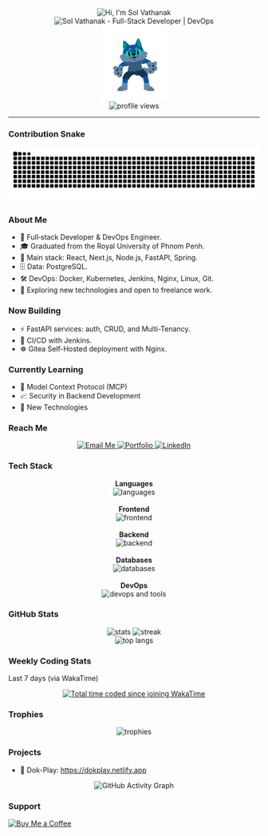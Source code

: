 <div align="center">
  <img src="https://readme-typing-svg.demolab.com?font=Fira+Code&size=26&pause=900&color=00F7C4&center=true&vCenter=true&width=600&lines=Hi%20there%20%F0%9F%91%8B%20I%27m%20Sol%20Vathanak;Full-Stack%20Developer%20%26%20DevOps%20Enthusiast;Welcome%20to%20my%20GitHub%20profile!" alt="Hi, I'm Sol Vathanak" />
  <br/>
  <!-- Fallback static title badge in case typing SVG fails -->
  <img src="https://img.shields.io/badge/Sol%20Vathanak-Full--Stack%20Developer%20%7C%20DevOps-00D09C?style=for-the-badge&labelColor=0B0E14&logo=github&logoColor=white" alt="Sol Vathanak - Full-Stack Developer | DevOps" />
  <br/>
  <img src="https://github.com/VathanakSol/VathanakSol/blob/main/Animation.gif?raw=true" alt="Coding Animation"/>
  <br/>
  <img src="https://komarev.com/ghpvc/?username=VathanakSol&label=Profile%20Views&color=00d09c&style=flat" alt="profile views"/>
</div>

---

### Contribution Snake
<p align="center">
  <picture>
    <source media="(prefers-color-scheme: dark)" srcset="https://raw.githubusercontent.com/VathanakSol/VathanakSol/output/github-contribution-grid-snake-dark.svg" />
    <img alt="contribution snake" src="https://raw.githubusercontent.com/VathanakSol/VathanakSol/output/github-contribution-grid-snake.svg" />
  </picture>
</p>

### About Me
- 🔧 Full‑stack Developer & DevOps Engineer.
- 🎓 Graduated from the Royal University of Phnom Penh.
- 🧰 Main stack: React, Next.js, Node.js, FastAPI, Spring.
- 🗄️ Data: PostgreSQL.
- 🛠️ DevOps: Docker, Kubernetes, Jenkins, Nginx, Linux, Git.
- 🚀 Exploring new technologies and open to freelance work.

### Now Building
- ⚡ FastAPI services: auth, CRUD, and Multi-Tenancy.
- 🧪 CI/CD with Jenkins.
- ☸️ Gitea Self-Hosted deployment with Nginx.

### Currently Learning
- 🧵 Model Context Protocol (MCP)
- 📈 Security in Backend Development
- 🚦 New Technologies

### Reach Me
<div align="center">
  <a href="mailto:vathanaksol1605@gmail.com">
    <img src="https://img.shields.io/badge/Email%20Me-vathanaksol1605%40gmail.com-D14836?style=for-the-badge&logo=gmail&logoColor=white&labelColor=0B0E14" alt="Email Me" />
  </a>
  <a href="https://naktech.pro">
    <img src="https://img.shields.io/badge/Portfolio-naktech.pro-111111?style=for-the-badge&logo=google-chrome&logoColor=white&labelColor=0B0E14" alt="Portfolio" />
  </a>
  <a href="https://www.linkedin.com/in/vathanaksol">
    <img src="https://img.shields.io/badge/LinkedIn-Vathanak%20Sol-0A66C2?style=for-the-badge&logo=linkedin&logoColor=white&labelColor=0B0E14" alt="LinkedIn" />
  </a>

</div>

### Tech Stack
<div align="center">
  <b>Languages</b><br/>
  <img src="https://skillicons.dev/icons?i=js,ts,python,java&perline=12" alt="languages"/>
  <br/><br/>
  <b>Frontend</b><br/>
  <img src="https://skillicons.dev/icons?i=react,nextjs,html,css,tailwind&perline=12" alt="frontend"/>
  <br/><br/>
  <b>Backend</b><br/>
  <img src="https://skillicons.dev/icons?i=nodejs,spring,fastapi&perline=12" alt="backend"/>
  <br/><br/>
  <b>Databases</b><br/>
  <img src="https://skillicons.dev/icons?i=postgres&perline=12" alt="databases"/>
  <br/><br/>
  <b>DevOps</b><br/>
  <img src="https://skillicons.dev/icons?i=docker,kubernetes,jenkins,nginx,linux,git&perline=12" alt="devops and tools"/>

</div>

### GitHub Stats
<div align="center">
  <img height="165" src="https://github-readme-stats.vercel.app/api?username=VathanakSol&show_icons=true&theme=react&hide_border=true" alt="stats"/>
  <img height="165" src="https://github-readme-streak-stats.herokuapp.com?user=VathanakSol&theme=react&hide_border=true" alt="streak"/>
  <br/>
  <img height="165" src="https://github-readme-stats.vercel.app/api/top-langs/?username=VathanakSol&layout=compact&theme=react&hide_border=true" alt="top langs"/>
</div>

### Weekly Coding Stats
Last 7 days (via WakaTime)
<!--START_SECTION:waka-->
<!--END_SECTION:waka-->

<div align="center">
  <!-- Replace USER_ID with your WakaTime user ID (UUID). Find it on your WakaTime profile badge settings. -->
  <a href="https://wakatime.com/@USER_ID">
    <img src="https://wakatime.com/badge/user/USER_ID.svg?style=for-the-badge" alt="Total time coded since joining WakaTime" />
  </a>
</div>

### Trophies
<p align="center">
  <img src="https://github-profile-trophy.vercel.app/?username=VathanakSol&theme=onedark&row=1&no-frame=true&no-bg=true" alt="trophies"/>
</p>

### Projects
- 🔗 Dok-Play: https://dokplay.netlify.app

<p align="center">
  <img src="https://github-readme-activity-graph.vercel.app/graph?username=VathanakSol&theme=react-dark&area=true&hide_border=true&custom_title=Contribution%20Graph" alt="GitHub Activity Graph" />
</p>



### Support
[![Buy Me a Coffee](https://img.shields.io/badge/Buy%20Me%20a%20Coffee-FFDD00?style=for-the-badge&logo=buy-me-a-coffee&logoColor=000)](https://coff.ee/vathanak)
